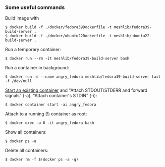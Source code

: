 ### Some useful commands

Build image with
```
$ docker build -f ./docker/fedora39Dockerfile -t meshlib/fedora39-build-server .
$ docker build -f ./docker/ubuntu22Dockerfile -t meshlib/ubuntu22-build-server .
```

Run a temporary container:
```
$ docker run --rm -it meshlib/fedora39-build-server bash
```
Run a container in background:
```
$ docker run -d --name angry_fedora meshlib/fedora39-build-server tail -f /dev/null
```
[Start an existing container](https://docs.docker.com/engine/reference/commandline/container_start/) and "Attach STDOUT/STDERR and forward signals" (-a), "Attach container's STDIN" (-i):
```
$ docker container start -ai angry_fedora
```
Attach to a running (!) container as root:
```
$ docker exec -u 0 -it angry_fedora bash
```
Show all containers:
```
$ docker ps -a
```
Delete all containers:
```
$ docker rm -f $(docker ps -a -q)
```


